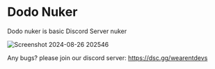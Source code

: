 # Dodo Nuker

Dodo nuker is basic Discord Server nuker

![Screenshot 2024-08-26 202546](https://github.com/user-attachments/assets/a5b58bea-9b0b-4f67-be9a-449122514913)

Any bugs? please join our discord server: https://dsc.gg/wearentdevs
